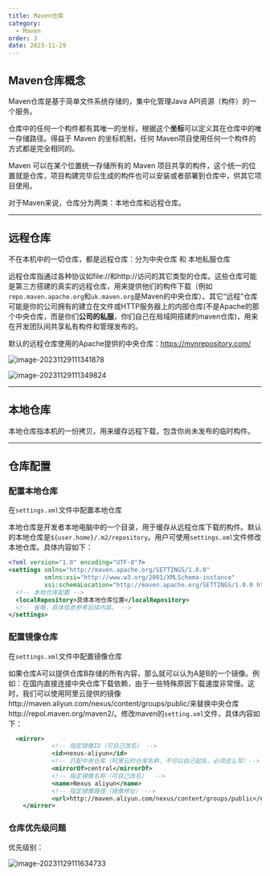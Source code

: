 ```yaml
---
title: Maven仓库
category:
  - Maven
order: 3
date: 2023-11-29
---
```


<!-- more -->

## Maven仓库概念

Maven仓库是基于简单文件系统存储的，集中化管理Java API资源（构件）的一个服务。

仓库中的任何一个构件都有其唯一的坐标，根据这个**坐标**可以定义其在仓库中的唯一存储路径。得益于 Maven 的坐标机制，任何 Maven项目使用任何一个构件的方式都是完全相同的。

Maven 可以在某个位置统一存储所有的 Maven 项目共享的构件，这个统一的位置就是仓库，项目构建完毕后生成的构件也可以安装或者部署到仓库中，供其它项目使用。

对于Maven来说，仓库分为两类：本地仓库和远程仓库。

---

## 远程仓库

不在本机中的一切仓库，都是远程仓库：分为中央仓库 和  本地私服仓库

远程仓库指通过各种协议如file://和http://访问的其它类型的仓库。这些仓库可能是第三方搭建的真实的远程仓库，用来提供他们的构件下载（例如`repo.maven.apache.org`和`uk.maven.org`是Maven的中央仓库）。其它“远程”仓库可能是你的公司拥有的建立在文件或HTTP服务器上的内部仓库(不是Apache的那个中央仓库，而是你们**公司的私服**，你们自己在局域网搭建的maven仓库)，用来在开发团队间共享私有构件和管理发布的。

默认的远程仓库使用的Apache提供的中央仓库：https://mvnrepository.com/

![image-20231129111341878](https://studyimages.oss-cn-beijing.aliyuncs.com/img/Maven/202311/202311291113275.png)

![image-20231129111349824](https://studyimages.oss-cn-beijing.aliyuncs.com/img/Maven/202311/202311291113219.png)

---

## 本地仓库

本地仓库指本机的一份拷贝，用来缓存远程下载，包含你尚未发布的临时构件。

---

## 仓库配置

### 配置本地仓库

在`settings.xml`文件中配置本地仓库

本地仓库是开发者本地电脑中的一个目录，用于缓存从远程仓库下载的构件。默认的本地仓库是`${user.home}/.m2/repository`。用户可使用`settings.xml`文件修改本地仓库。具体内容如下：

```xml
<?xml version="1.0" encoding="UTF-8"?>
<settings xmlns="http://maven.apache.org/SETTINGS/1.0.0"
          xmlns:xsi="http://www.w3.org/2001/XMLSchema-instance"
          xsi:schemaLocation="http://maven.apache.org/SETTINGS/1.0.0 http://maven.apache.org/xsd/settings-1.0.0.xsd">
  <!-- 本地仓库配置 -->
  <localRepository>具体本地仓库位置</localRepository>
  <!-- 省略，具体信息参考后续内容。 -->
</settings>
```

### 配置镜像仓库

在`settings.xml`文件中配置镜像仓库

如果仓库A可以提供仓库B存储的所有内容，那么就可以认为A是B的一个镜像。例如：在国内直接连接中央仓库下载依赖，由于一些特殊原因下载速度非常慢。这时，我们可以使用阿里云提供的镜像http://maven.aliyun.com/nexus/content/groups/public/来替换中央仓库http://repol.maven.org/maven2/。修改maven的`setting.xml`文件，具体内容如下：


```xml
  <mirror> 
            <!-- 指定镜像ID（可自己改名） -->
            <id>nexus-aliyun</id> 
            <!-- 匹配中央仓库（阿里云的仓库名称，不可以自己起名，必须这么写）-->
            <mirrorOf>central</mirrorOf>
            <!-- 指定镜像名称（可自己改名）  -->   
            <name>Nexus aliyun</name> 
            <!-- 指定镜像路径（镜像地址） -->
            <url>http://maven.aliyun.com/nexus/content/groups/public</url> 
    </mirror>
```

### 仓库优先级问题

优先级别：

![image-20231129111634733](https://studyimages.oss-cn-beijing.aliyuncs.com/img/Maven/202311/202311291116981.png)